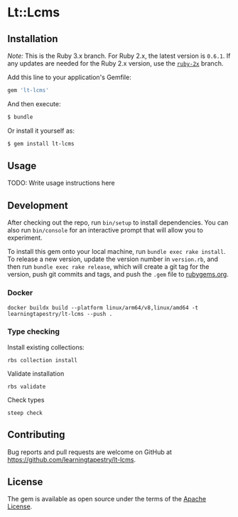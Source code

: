 # Lt::Lcms

## Installation

_Note:_ This is the Ruby 3.x branch. For Ruby 2.x, the latest version is `0.6.1`. If any updates are needed for the Ruby 2.x version, use the [`ruby-2x`](https://github.com/learningtapestry/lt-lcms/tree/ruby-2x) branch.


Add this line to your application's Gemfile:

```ruby
gem 'lt-lcms'
```

And then execute:

```sh
$ bundle
```

Or install it yourself as:

```sh
$ gem install lt-lcms
```

## Usage

TODO: Write usage instructions here

## Development

After checking out the repo, run `bin/setup` to install dependencies. You can also run `bin/console` for an interactive prompt that will allow you to experiment.

To install this gem onto your local machine, run `bundle exec rake install`. To release a new version, update the version number in `version.rb`, and then run `bundle exec rake release`, which will create a git tag for the version, push git commits and tags, and push the `.gem` file to [rubygems.org](https://rubygems.org).

### Docker

```shell
docker buildx build --platform linux/arm64/v8,linux/amd64 -t learningtapestry/lt-lcms --push .
```

### Type checking

Install existing collections:

```shell
rbs collection install
```

Validate installation

```shell
rbs validate
```

Check types

```shell
steep check
```

## Contributing

Bug reports and pull requests are welcome on GitHub at https://github.com/learningtapestry/lt-lcms.

## License
The gem is available as open source under the terms of the [Apache License](https://github.com/learningtapestry/lcms-engine/blob/master/LICENSE).
